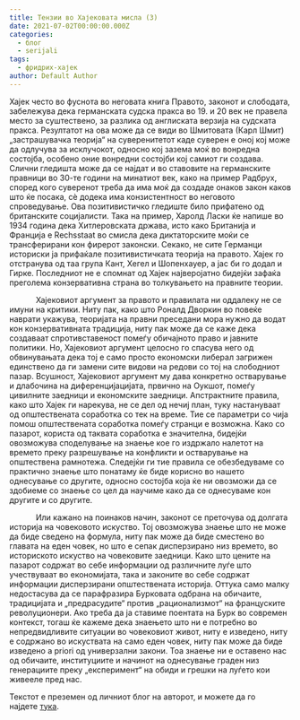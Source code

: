 ```yaml
---
title: Тензии во Хајековата мисла (3)
date: 2021-07-02T00:00:00.000Z
categories:
  - блог
  - serijali
tags:
  - фридрих-хајек
author: Default Author
---
```


Хајек често во фуснота во неговата книга Правото, законот и слободата, забележува дека германската судска пракса во 19. и 20 век не правела место за суштествено, за разлика од англиската верзија на судската пракса. Резултатот на ова може да се види во Шмитовата (Карл Шмит) „застрашувачка теорија“ на суверенитетот каде суверен е оној кој може да одлучува за исклучокот, односно кој зазема моќ во вонредна состојба, особено оние вонредни состојби кој самиот ги создава. Слични гледишта може да се најдат и во ставовите на германските правници во 30-те години на минатиот век, како на пример Радбрух, според кого суверенот треба да има моќ да создаде онаков закон каков што ќе посака, сѐ додека има конзистентност во неговото спроведување. Ова позитивистичко гледиште било прифатено од британските социјалисти. Така на пример, Харолд Ласки ќе напише во 1934 година дека Хитлеровската држава, исто како Британија и Франција е Rechsstaat во смисла дека диктаторските моќи се трансферирани кон фирерот законски. Секако, не сите Германци историски ја прифаќале позитивистичката теорија на правото. Хајек го отстранува од таа група Кант, Хегел и Шопенхауер, а јас би го додал и Гирке. Последниот не е спомнат од Хајек најверојатно бидејќи зафаќа преголема конзервативна страна во толкувањето на правните теории.

            Хајековиот аргумент за правото и правилата ни оддалеку не се имуни на критики. Ниту пак, како што Роналд Дворкин во повеќе наврати укажува, теоријата на правни преседани мора нужно да водат кон конзервативната традиција, ниту пак може да се каже дека создаваат спротивставеност помеѓу обичајното право и јавните политики. Но, Хајековиот аргумент целосно го спасува него од обвинувањата дека тој е само просто економски либерал загрижен единствено да ги замени сите видови на редови со тој на слободниот пазар. Всушност, Хајековиот аргумент му дава конкретно остварување и длабочина на диференцијацијата, првично на Оукшот, помеѓу цивилните заедници и економските заедници. Апстрактните правила, како што Хајек ги нарекува, не се дел од нечиј план, туку настануваат од општествената соработка со тек на време. Тие се параметри со чија помош општествената соработка помеѓу странци е возможна. Како со пазарот, користа од таквата соработка е значителна, бидејќи овозможува споделување на знаење кое го издржало налетот на времето преку разрешување на конфликти и остварување на општествена рамнотежа. Следејќи ги тие правила се обезбедуваме со практично знаење што понатаму ќе биде корисно во нашето однесување со другите, односно состојба која ќе ни овозможи да се здобиеме со знаење со цел да научиме како да се однесуваме кон другите и со другите.

            Или кажано на поинаков начин, законот се преточува од долгата историја на човековото искуство. Тој овозможува знаење што не може да биде сведено на формула, ниту пак може да биде сместено во главата на еден човек, но што е сепак дисперзирано низ времето, во историското искуство на човековите заедници. Како што цените на пазарот содржат во себе информации од различните луѓе што учествуваат во економијата, така и законите во себе содржат информации дисперзирани општествената историја. Оттука само малку недостасува да се парафразира Бурковата одбрана на обичаите, традицијата и „предрасудите“ против „рационализмот“ на француските револуционери. Ако треба да ја ставиме поентата на Бурк во современ контекст, тогаш ќе кажеме дека знаењето што ни е потребно во непредвидливите ситуации во човековиот живот, ниту е изведено, ниту е содржано во искуствата на само еден човек, ниту пак може да биде изведено a priori од универзални закони. Тоа знаење ни е оставено нас од обичаите, институциите и начинот на однесување граден низ генерациите преку „експеримент“ на обиди и грешки на луѓето кои живееле пред нас.

Текстот е преземен од личниот блог на авторот, и можете да го најдете [тука](https://ilijav.substack.com/p/-3).
